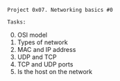 	Project 0x07. Networking basics #0

	Tasks:
0. OSI model
1. Types of network
2. MAC and IP address
3. UDP and TCP
4. TCP and UDP ports
5. Is the host on the network
